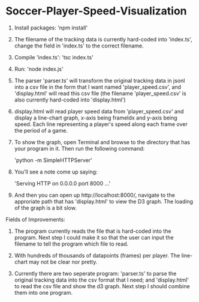 # Soccer-Player-Speed-Visualization

1. Install packages: 'npm install'

2. The filename of the tracking data is currently hard-coded into 'index.ts', change
the field in 'index.ts' to the correct filename.

3. Compile 'index.ts': 'tsc index.ts'

4. Run: 'node index.js'

5. The parser 'parser.ts' will transform the original tracking data in jsonl into a
csv file in the form that I want named 'player_speed.csv', and 'display.html' will 
read this csv file (the filename 'player_speed.csv' is also currently hard-coded 
into 'display.html')

6. display.html will read player speed data from 'player_speed.csv' and display a 
line-chart graph, x-axis being frameIdx and y-axis being speed. Each line
representing a player's speed along each frame over the period of a game. 

7. To show the graph, open Terminal and browse to the directory that has your program 
in it. Then run the following command:

    'python -m SimpleHTTPServer'

8. You’ll see a note come up saying: 

    'Serving HTTP on 0.0.0.0 port 8000 ...'

9. And then you can open up http://localhost:8000/, navigate to the approriate path
that has 'display.html' to view the D3 graph. The loading of the graph is a bit slow.



Fields of Improvements: 

1. The program currently reads the file that is hard-coded into the program. Next step
I could make it so that the user can input the filename to tell the program which file 
to read. 

2. With hundreds of thousands of datapoints (frames) per player. The line-chart may not 
be clear nor pretty. 

3. Currently there are two seperate program: 'parser.ts' to parse the original tracking 
data into the csv format that I need; and 'display.html' to read the csv file and show 
the d3 graph. Next step I should combine them into one program. 